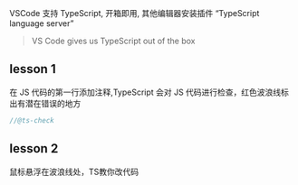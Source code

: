 VSCode 支持 TypeScript, 开箱即用, 其他编辑器安装插件 “TypeScript language server”

> VS Code gives us TypeScript out of the box

## lesson 1

在 JS 代码的第一行添加注释,TypeScript 会对 JS 代码进行检查，红色波浪线标出有潜在错误的地方

```javascript
//@ts-check
```

## lesson 2
鼠标悬浮在波浪线处，TS教你改代码

